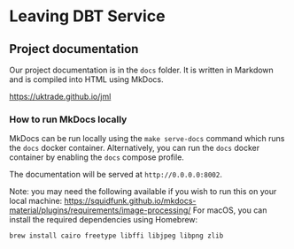 # Leaving DBT Service

## Project documentation

Our project documentation is in the `docs` folder. It is written in Markdown and is compiled into HTML using MkDocs.

https://uktrade.github.io/jml

### How to run MkDocs locally

MkDocs can be run locally using the `make serve-docs` command which runs the `docs`
docker container. Alternatively, you can run the `docs` docker container by enabling the
`docs` compose profile.

The documentation will be served at `http://0.0.0.0:8002`.

Note: you may need the following available if you wish to run this on your local machine:
https://squidfunk.github.io/mkdocs-material/plugins/requirements/image-processing/
For macOS, you can install the required dependencies using Homebrew:
```
brew install cairo freetype libffi libjpeg libpng zlib
```
